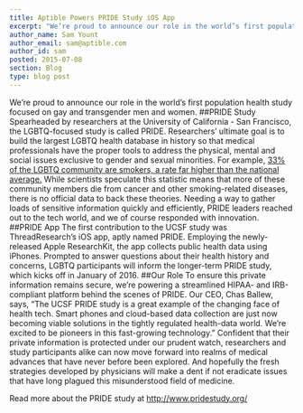```yaml
---
title: Aptible Powers PRIDE Study iOS App
excerpt: "We’re proud to announce our role in the world’s first population health study focused on gay and transgender men and women."
author_name: Sam Yount
author_email: sam@aptible.com
author_id: sam
posted: 2015-07-08
section: Blog
type: blog post
---
```



We’re proud to announce our role in the world’s first population health study focused on gay and transgender men and women.
##PRIDE Study
Spearheaded by researchers at the University of California - San Francisco, the LGBTQ-focused study is called PRIDE. Researchers’ ultimate goal is to build the largest LGBTQ health database in history so that medical professionals have the proper tools to address the physical, mental and social issues exclusive to gender and sexual minorities.
For example, [33% of the LGBTQ community are smokers, a rate far higher than the national average.](http://www.buzzfeed.com/tonymerevick/lgbt-communities-spend-an-estimated-79-billion-per-year-on-c#.yezkdYZZY) While scientists speculate this statistic means that more of these community members die from cancer and other smoking-related diseases, there is no official data to back these theories.
Needing a way to gather loads of sensitive information quickly and efficiently, PRIDE leaders reached out to the tech world, and we of course responded with innovation.
##PRIDE App
The first contribution to the UCSF study was ThreadResearch’s iOS app, aptly named PRIDE. Employing the newly-released Apple ResearchKit, the app collects public health data using iPhones.
Prompted to answer questions about their health history and concerns, LGBTQ participants will inform the longer-term PRIDE study, which kicks off in January of 2016.
##Our Role
To ensure this private information remains secure, we’re powering a streamlined HIPAA- and IRB-compliant platform behind the scenes of PRIDE.
Our CEO, Chas Ballew, says, “The UCSF PRIDE study is a great example of the changing face of health tech. Smart phones and cloud-based data collection are just now becoming viable solutions in the tightly regulated health-data world. We’re excited to be pioneers in this fast-growing technology.”
Confident that their private information is protected under our prudent watch, researchers and study participants alike can now move forward into realms of medical advances that have never before been explored. And hopefully the fresh strategies developed by physicians will make a dent if not eradicate issues that have long plagued this misunderstood field of medicine.  

Read more about the PRIDE study at http://www.pridestudy.org/
